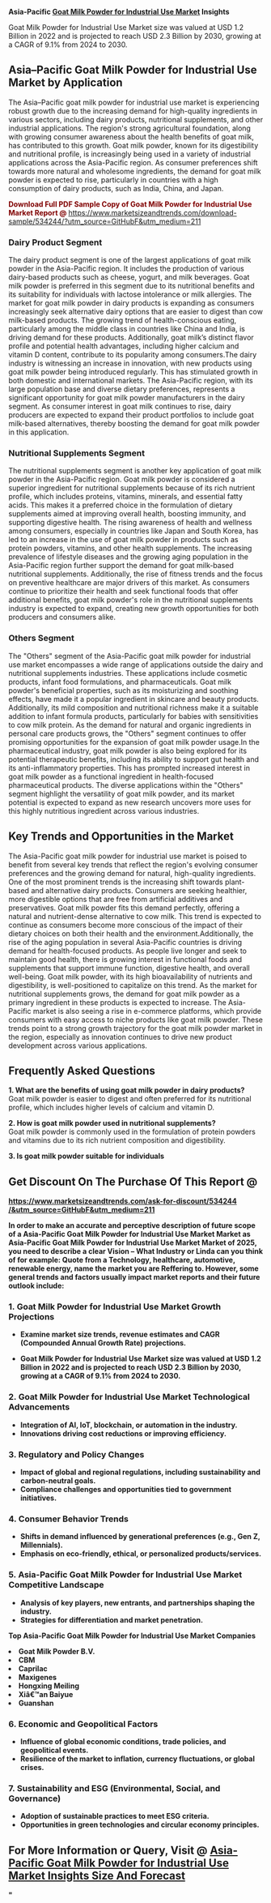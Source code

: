 <p><strong>Asia-Pacific&nbsp;<a href=""https://www.marketsizeandtrends.com/download-sample/534244/&amp;utm_source=GitHubF&amp;utm_medium=211"">Goat Milk Powder for Industrial Use Market</a> Insights</strong></p><p>Goat Milk Powder for Industrial Use Market size was valued at USD 1.2 Billion in 2022 and is projected to reach USD 2.3 Billion by 2030, growing at a CAGR of 9.1% from 2024 to 2030.</p><p><h2>Asia–Pacific Goat Milk Powder for Industrial Use Market by Application</h2><p>The Asia–Pacific goat milk powder for industrial use market is experiencing robust growth due to the increasing demand for high-quality ingredients in various sectors, including dairy products, nutritional supplements, and other industrial applications. The region's strong agricultural foundation, along with growing consumer awareness about the health benefits of goat milk, has contributed to this growth. Goat milk powder, known for its digestibility and nutritional profile, is increasingly being used in a variety of industrial applications across the Asia-Pacific region. As consumer preferences shift towards more natural and wholesome ingredients, the demand for goat milk powder is expected to rise, particularly in countries with a high consumption of dairy products, such as India, China, and Japan. <p><strong><span style="color: #800000;">Download Full PDF Sample Copy of Goat Milk Powder for Industrial Use Market Report @</span>&nbsp;</strong><a href="https://www.marketsizeandtrends.com/download-sample/534244/?utm_source=GitHubF&amp;utm_medium=211" target="_blank">https://www.marketsizeandtrends.com/download-sample/534244/?utm_source=GitHubF&amp;utm_medium=211</a></p></p><h3>Dairy Product Segment</h3><p>The dairy product segment is one of the largest applications of goat milk powder in the Asia-Pacific region. It includes the production of various dairy-based products such as cheese, yogurt, and milk beverages. Goat milk powder is preferred in this segment due to its nutritional benefits and its suitability for individuals with lactose intolerance or milk allergies. The market for goat milk powder in dairy products is expanding as consumers increasingly seek alternative dairy options that are easier to digest than cow milk-based products. The growing trend of health-conscious eating, particularly among the middle class in countries like China and India, is driving demand for these products. Additionally, goat milk’s distinct flavor profile and potential health advantages, including higher calcium and vitamin D content, contribute to its popularity among consumers.The dairy industry is witnessing an increase in innovation, with new products using goat milk powder being introduced regularly. This has stimulated growth in both domestic and international markets. The Asia-Pacific region, with its large population base and diverse dietary preferences, represents a significant opportunity for goat milk powder manufacturers in the dairy segment. As consumer interest in goat milk continues to rise, dairy producers are expected to expand their product portfolios to include goat milk-based alternatives, thereby boosting the demand for goat milk powder in this application.</p><h3>Nutritional Supplements Segment</h3><p>The nutritional supplements segment is another key application of goat milk powder in the Asia-Pacific region. Goat milk powder is considered a superior ingredient for nutritional supplements because of its rich nutrient profile, which includes proteins, vitamins, minerals, and essential fatty acids. This makes it a preferred choice in the formulation of dietary supplements aimed at improving overall health, boosting immunity, and supporting digestive health. The rising awareness of health and wellness among consumers, especially in countries like Japan and South Korea, has led to an increase in the use of goat milk powder in products such as protein powders, vitamins, and other health supplements. The increasing prevalence of lifestyle diseases and the growing aging population in the Asia-Pacific region further support the demand for goat milk-based nutritional supplements. Additionally, the rise of fitness trends and the focus on preventive healthcare are major drivers of this market. As consumers continue to prioritize their health and seek functional foods that offer additional benefits, goat milk powder's role in the nutritional supplements industry is expected to expand, creating new growth opportunities for both producers and consumers alike.</p><h3>Others Segment</h3><p>The "Others" segment of the Asia-Pacific goat milk powder for industrial use market encompasses a wide range of applications outside the dairy and nutritional supplements industries. These applications include cosmetic products, infant food formulations, and pharmaceuticals. Goat milk powder's beneficial properties, such as its moisturizing and soothing effects, have made it a popular ingredient in skincare and beauty products. Additionally, its mild composition and nutritional richness make it a suitable addition to infant formula products, particularly for babies with sensitivities to cow milk protein. As the demand for natural and organic ingredients in personal care products grows, the "Others" segment continues to offer promising opportunities for the expansion of goat milk powder usage.In the pharmaceutical industry, goat milk powder is also being explored for its potential therapeutic benefits, including its ability to support gut health and its anti-inflammatory properties. This has prompted increased interest in goat milk powder as a functional ingredient in health-focused pharmaceutical products. The diverse applications within the "Others" segment highlight the versatility of goat milk powder, and its market potential is expected to expand as new research uncovers more uses for this highly nutritious ingredient across various industries.</p><h2>Key Trends and Opportunities in the Market</h2><p>The Asia-Pacific goat milk powder for industrial use market is poised to benefit from several key trends that reflect the region's evolving consumer preferences and the growing demand for natural, high-quality ingredients. One of the most prominent trends is the increasing shift towards plant-based and alternative dairy products. Consumers are seeking healthier, more digestible options that are free from artificial additives and preservatives. Goat milk powder fits this demand perfectly, offering a natural and nutrient-dense alternative to cow milk. This trend is expected to continue as consumers become more conscious of the impact of their dietary choices on both their health and the environment.Additionally, the rise of the aging population in several Asia-Pacific countries is driving demand for health-focused products. As people live longer and seek to maintain good health, there is growing interest in functional foods and supplements that support immune function, digestive health, and overall well-being. Goat milk powder, with its high bioavailability of nutrients and digestibility, is well-positioned to capitalize on this trend. As the market for nutritional supplements grows, the demand for goat milk powder as a primary ingredient in these products is expected to increase. The Asia-Pacific market is also seeing a rise in e-commerce platforms, which provide consumers with easy access to niche products like goat milk powder. These trends point to a strong growth trajectory for the goat milk powder market in the region, especially as innovation continues to drive new product development across various applications.</p><h2>Frequently Asked Questions</h2><p><strong>1. What are the benefits of using goat milk powder in dairy products?</strong><br> Goat milk powder is easier to digest and often preferred for its nutritional profile, which includes higher levels of calcium and vitamin D.</p><p><strong>2. How is goat milk powder used in nutritional supplements?</strong><br> Goat milk powder is commonly used in the formulation of protein powders and vitamins due to its rich nutrient composition and digestibility.</p><p><strong>3. Is goat milk powder suitable for individuals</p><h2><strong>Get Discount On The Purchase Of This Report @&nbsp;</strong></h2><p><strong><a href=""https://www.marketsizeandtrends.com/ask-for-discount/534244/&amp;utm_source=GitHubF&amp;utm_medium=211"" target=""_blank"">https://www.marketsizeandtrends.com/ask-for-discount/534244<br />/&amp;utm_source=GitHubF&amp;utm_medium=211</a></strong></p><p>In order to make an accurate and perceptive description of future scope of a Asia-Pacific&nbsp;Goat Milk Powder for Industrial Use Market Market as Asia-Pacific&nbsp;Goat Milk Powder for Industrial Use Market Market of 2025, you need to describe a clear Vision &ndash; What Industry or Linda can you think of for example: Quote from a Technology, healthcare, automotive, renewable energy, name the market you are Reffering to. However, some general trends and factors usually impact market reports and their future outlook include:</p><h3>1.&nbsp;<strong>Goat Milk Powder for Industrial Use Market Growth Projections</strong></h3><ul><li>Examine market size trends, revenue estimates and CAGR (Compounded Annual Growth Rate) projections.</li><li><p>Goat Milk Powder for Industrial Use Market size was valued at USD 1.2 Billion in 2022 and is projected to reach USD 2.3 Billion by 2030, growing at a CAGR of 9.1% from 2024 to 2030.</p></li></ul><h3>2.&nbsp;<strong>Goat Milk Powder for Industrial Use Market Technological Advancements</strong></h3><ul><li>Integration of AI, IoT, blockchain, or automation in the industry.</li><li>Innovations driving cost reductions or improving efficiency.</li></ul><h3>3.&nbsp;<strong>Regulatory and Policy Changes</strong></h3><ul><li>Impact of global and regional regulations, including sustainability and carbon-neutral goals.</li><li>Compliance challenges and opportunities tied to government initiatives.</li></ul><h3>4.&nbsp;<strong>Consumer Behavior Trends</strong></h3><ul><li>Shifts in demand influenced by generational preferences (e.g., Gen Z, Millennials).</li><li>Emphasis on eco-friendly, ethical, or personalized products/services.</li></ul><h3>5.&nbsp;<strong>Asia-Pacific Goat Milk Powder for Industrial Use Market Competitive Landscape</strong></h3><ul><li>Analysis of key players, new entrants, and partnerships shaping the industry.</li><li>Strategies for differentiation and market penetration.</li></ul><p data-pm-slice=""1 1 []"">Top Asia-Pacific Goat Milk Powder for Industrial Use Market Companies</p><div data-test-id=""""><p><li>Goat Milk Powder B.V.</li><li> CBM</li><li> Caprilac</li><li> Maxigenes</li><li> Hongxing Meiling</li><li> Xiâ€™an Baiyue</li><li> Guanshan</li></p></div><h3>6.&nbsp;<strong>Economic and Geopolitical Factors</strong></h3><ul><li>Influence of global economic conditions, trade policies, and geopolitical events.</li><li>Resilience of the market to inflation, currency fluctuations, or global crises.</li></ul><h3>7.&nbsp;<strong>Sustainability and ESG (Environmental, Social, and Governance)</strong></h3><ul><li>Adoption of sustainable practices to meet ESG criteria.</li><li>Opportunities in green technologies and circular economy principles.</li></ul><h2><strong>For More Information or Query, Visit @&nbsp;</strong><a href=""https://www.verifiedmarketreports.com/product/goat-milk-powder-for-industrial-use-market/"" target=""_blank"">Asia-Pacific Goat Milk Powder for Industrial Use Market Insights Size And Forecast</a></h2>"
